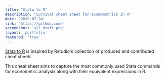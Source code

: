 ```yaml
---
title: "Stata to R"
description: "Survival cheat sheet for econometrics in R"
date: '2019-07-24'
link: 'https://github.com/'
screenshot: 's2r_draft.png'
layout: 'portfolio'
featured: 'true'
---
```


[Stata to R](https://github.com/anguyen1210/) is inspired by Rstudio's collection of produced and contributed cheat sheets. 

This cheat sheet aims to capture the most commonly used Stata commands for econometric analysis along with their equivalent expressions in R.



